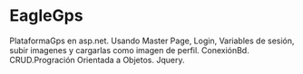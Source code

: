 # EagleGps
PlataformaGps en asp.net. Usando Master Page, Login, Variables de sesión, subir imagenes y cargarlas como imagen de perfil. ConexiónBd. CRUD.Progración Orientada a Objetos. Jquery.
